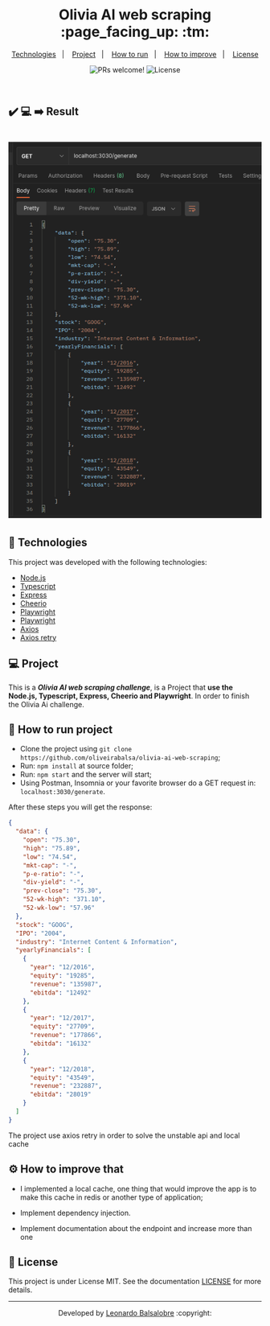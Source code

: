 <p align="center">
	<h1 align="center">Olivia AI web scraping :page_facing_up: :tm:</h1>
</p>

<p align="center">
  <a href="#-Technologies">Technologies</a>&nbsp;&nbsp;&nbsp;|&nbsp;&nbsp;&nbsp;
  <a href="#-Project">Project</a>&nbsp;&nbsp;&nbsp;|&nbsp;&nbsp;&nbsp;
  <a href="#-How-to-run-project">How to run</a>&nbsp;&nbsp;&nbsp;|&nbsp;&nbsp;&nbsp;
  <a href="#-How-to-improve-that">How to improve</a>&nbsp;&nbsp;&nbsp;|&nbsp;&nbsp;&nbsp;
  <a href="#memo-license">License</a>
</p>

<p align="center">
 <img src="https://img.shields.io/static/v1?label=PRs&message=welcome&color=7159c1&labelColor=000000" alt="PRs welcome!" />

  <img alt="License" src="https://img.shields.io/static/v1?label=license&message=MIT&color=7159c1&labelColor=000000">
</p>

<br>

## :heavy_check_mark: :computer: :arrow_right: Result

<h1 align="center">
    <img alt="Output" src="./src/assets/result.png">
</h1>

## 🚀 Technologies

This project was developed with the following technologies:

- [Node.js](https://node.org/)
- [Typescript](https://www.typescriptlang.org/)
- [Express](https://expressjs.com/pt-br/)
- [Cheerio](https://cheerio.js.org/)
- [Playwright](https://playwright.dev/)
- [Playwright](https://playwright.dev/)
- [Axios](https://www.npmjs.com/package/axios)
- [Axios retry](https://www.npmjs.com/package/axios-retry)

## 💻 Project

This is a **_Olivia AI web scraping challenge_**, is a Project that **use the Node.js, Typescript, Express, Cheerio and Playwright**. In order to finish the Olivia Ai challenge.

## 🤔 How to run project

- Clone the project using `git clone https://github.com/oliveirabalsa/olivia-ai-web-scraping`;
- Run: `npm install` at source folder;
- Run: `npm start` and the server will start;
- Using Postman, Insomnia or your favorite browser do a GET request in: `localhost:3030/generate`.

After these steps you will get the response:

```json
{
  "data": {
    "open": "75.30",
    "high": "75.89",
    "low": "74.54",
    "mkt-cap": "-",
    "p-e-ratio": "-",
    "div-yield": "-",
    "prev-close": "75.30",
    "52-wk-high": "371.10",
    "52-wk-low": "57.96"
  },
  "stock": "GOOG",
  "IPO": "2004",
  "industry": "Internet Content & Information",
  "yearlyFinancials": [
    {
      "year": "12/2016",
      "equity": "19285",
      "revenue": "135987",
      "ebitda": "12492"
    },
    {
      "year": "12/2017",
      "equity": "27709",
      "revenue": "177866",
      "ebitda": "16132"
    },
    {
      "year": "12/2018",
      "equity": "43549",
      "revenue": "232887",
      "ebitda": "28019"
    }
  ]
}
```

The project use axios retry in order to solve the unstable api and local cache

## ⚙️ How to improve that

- I implemented a local cache, one thing that would improve the app is to make this cache in redis or another type of application;

- Implement dependency injection.

- Implement documentation about the endpoint and increase more than one

## :memo: License

This project is under License MIT. See the documentation [LICENSE](LICENSE) for more details.

---

<p align="center">Developed by <a href="https://www.linkedin.com/in/leonardo-balsalobre/">Leonardo Balsalobre</a> :copyright:
